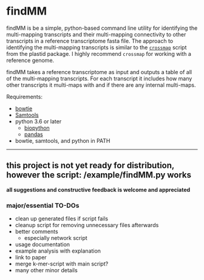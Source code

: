 # findMM

findMM is be a simple, python-based command line utility for identifying the multi-mapping transcripts and their multi-mapping connectivity to other transcripts in a reference transcriptome fasta file. The approach to identifying the multi-mapping transcripts is similar to the [`crossmap`](https://plastid.readthedocs.io/en/latest/generated/plastid.bin.crossmap.html) script from the plastid package. I highly recommend `crossmap` for working with a reference genome. 

findMM takes a reference transcriptome as input and outputs a table of all of the multi-mapping transcripts. For each transcript it includes how many other transcripts it multi-maps with and if there are any internal multi-maps.

Requirements:
- [bowtie](http://bowtie-bio.sourceforge.net/index.shtml)
- [Samtools](http://www.htslib.org/)
- python 3.6 or later
	- [biopython](https://biopython.org/wiki/Download)
	- [pandas](https://pandas.pydata.org/pandas-docs/stable/install.html)
- bowtie, samtools, and python in PATH

---

## this project is not yet ready for distribution, however the script: /example/findMM.py works
**all suggestions and constructive feedback is welcome and appreciated**

### major/essential TO-DOs
- clean up generated files if script fails
- cleanup script for removing unnecessary files afterwards
- better comments
	- especially network script
- usage documentation
- example analysis with explanation
- link to paper
- merge k-mer-script with main script?
- many other minor details

	

